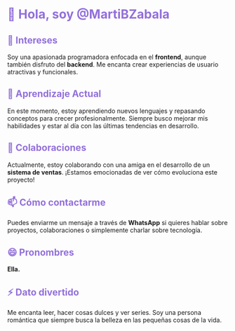 # <span style="color: #9370DB;">👋 Hola, soy @MartiBZabala</span>

## <span style="color: #9370DB;">👀 Intereses</span>
Soy una apasionada programadora enfocada en el **frontend**, aunque también disfruto del **backend**. Me encanta crear experiencias de usuario atractivas y funcionales.

## <span style="color: #9370DB;">🌱 Aprendizaje Actual</span>
En este momento, estoy aprendiendo nuevos lenguajes y repasando conceptos para crecer profesionalmente. Siempre busco mejorar mis habilidades y estar al día con las últimas tendencias en desarrollo.

## <span style="color: #9370DB;">💞 Colaboraciones</span>
Actualmente, estoy colaborando con una amiga en el desarrollo de un **sistema de ventas**. ¡Estamos emocionadas de ver cómo evoluciona este proyecto!

## <span style="color: #9370DB;">📫 Cómo contactarme</span>
Puedes enviarme un mensaje a través de **WhatsApp** si quieres hablar sobre proyectos, colaboraciones o simplemente charlar sobre tecnología.

## <span style="color: #9370DB;">😄 Pronombres</span>
**Ella.**

## <span style="color: #9370DB;">⚡ Dato divertido</span>
Me encanta leer, hacer cosas dulces y ver series. Soy una persona romántica que siempre busca la belleza en las pequeñas cosas de la vida.
